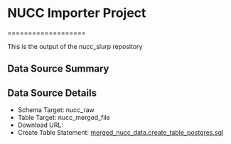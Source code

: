 # NUCC Importer Project
===================

This is the output of the nucc_slurp repository

Data Source Summary
---------------------

Data Source Details
-------------------

* Schema Target: nucc_raw
* Table Target: nucc_merged_file
* Download URL: 
* Create Table Statement: [merged_nucc_data.create_table_postgres.sql](./merged_nucc_data.create_table_postgres.sql)
